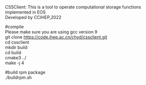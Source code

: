 CSSClient: This is a tool to operate computational storage functions implemented in EOS <br>
Developed by CCIHEP,2022 <br>

#compile  
Please make sure you are using gcc version 9  
git clone https://code.ihep.ac.cn/chyd/cssclient.git    
cd cssclient  
mkdir build  
cd build  
cmake3 ../  
make -j 4 
   
#build rpm package  
./buildrpm.sh
